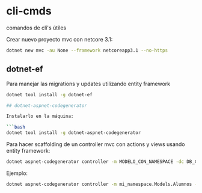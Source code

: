 # cli-cmds
comandos de cli's útiles


Crear nuevo proyecto mvc con netcore 3.1:

```bash
dotnet new mvc -au None --framework netcoreapp3.1 --no-https
```

## dotnet-ef

Para manejar las migrations y updates utilizando entity framework

```bash
dotnet tool install -g dotnet-ef

## dotnet-aspnet-codegenerator

Instalarlo en la máquina:

```bash
dotnet tool install -g dotnet-aspnet-codegenerator
```


Para hacer scaffolding de un controller mvc con actions y views usando entity framework:

```bash
dotnet aspnet-codegenerator controller -m MODELO_CON_NAMESPACE -dc DB_CONTEXT_NAMESPACE -name NOMBRE_DEL_CONTROLADOR -outDir Controllers -async -scripts -udl -f
```

Ejemplo:

```bash
dotnet aspnet-codegenerator controller -m mi_namespace.Models.Alumnos -dc mi_namespace.Database.InstitutoDbContext -name AlumnosController -outDir Controllers -async -scripts -udl -f
```
